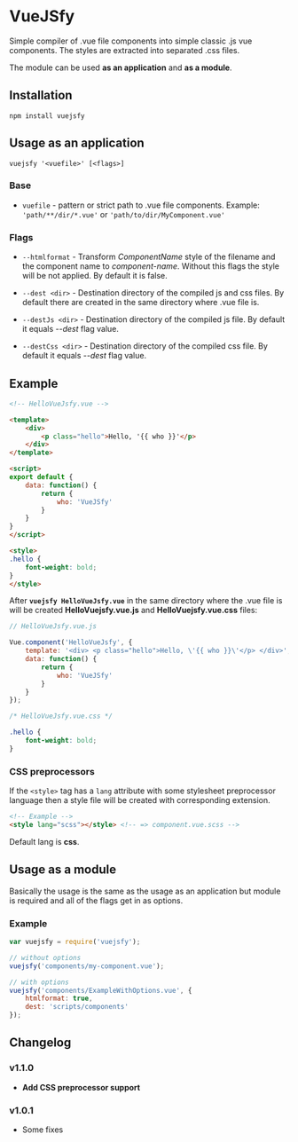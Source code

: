 # VueJSfy

Simple compiler of .vue file components into simple classic .js vue components. The styles are extracted into separated .css files.

The module can be used **as an application** and **as a module**.

## Installation

`npm install vuejsfy`

## Usage **as an application**

`vuejsfy '<vuefile>' [<flags>]`

### Base

* `vuefile` - pattern or strict path to .vue file components. Example: `'path/**/dir/*.vue'` or `'path/to/dir/MyComponent.vue'`

### Flags

* `--htmlformat` - Transform *ComponentName* style of the filename and the component name to *component-name*. Without this flags the style will be not applied. By default it is false.

* `--dest <dir>` - Destination directory of the compiled js and css files. By default there are created in the same directory where .vue file is.

* `--destJs <dir>` - Destination directory of the compiled js file. By default it equals *--dest* flag value.

* `--destCss <dir>` - Destination directory of the compiled css file. By default it equals *--dest* flag value.

## Example

```html
<!-- HelloVueJsfy.vue -->

<template>
    <div>
        <p class="hello">Hello, '{{ who }}'</p>
    </div>
</template>

<script>
export default {
    data: function() {
        return {
            who: 'VueJSfy'
        }
    }
}
</script>

<style>
.hello {
    font-weight: bold;
}
</style>
```

After **`vuejsfy HelloVueJsfy.vue`** in the same directory where the .vue file is will be created **HelloVuejsfy.vue.js** and **HelloVuejsfy.vue.css** files:

```js
// HelloVueJsfy.vue.js

Vue.component('HelloVueJsfy', {
    template: '<div> <p class="hello">Hello, \'{{ who }}\'</p> </div>',
    data: function() {
        return {
            who: 'VueJSfy'
        }
    }
});
```

```css
/* HelloVueJsfy.vue.css */

.hello {
    font-weight: bold;
}
```

### CSS preprocessors

If the `<style>` tag has a `lang` attribute with some stylesheet preprocessor language then a style file will be created with corresponding extension.

```html
<!-- Example -->
<style lang="scss"></style> <!-- => component.vue.scss -->
```

Default lang is **css**.

## Usage **as a module**

Basically the usage is the same as the usage as an application but module is required and all of the flags get in as options.

### Example

```js
var vuejsfy = require('vuejsfy');

// without options
vuejsfy('components/my-component.vue');

// with options
vuejsfy('components/ExampleWithOptions.vue', {
    htmlformat: true,
    dest: 'scripts/components'
});
```

## Changelog

### v1.1.0
* **Add CSS preprocessor support**

### v1.0.1
* Some fixes